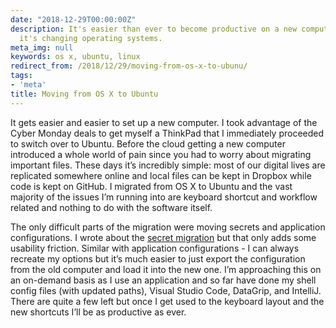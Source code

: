 ```yaml
---
date: "2018-12-29T00:00:00Z"
description: It's easier than ever to become productive on a new computer - even if
  it's changing operating systems.
meta_img: null
keywords: os x, ubuntu, linux
redirect_from: /2018/12/29/moving-from-os-x-to-ubunu/
tags:
- 'meta'
title: Moving from OS X to Ubuntu
---
```


It gets easier and easier to set up a new computer. I took advantage of the Cyber Monday deals to get myself a ThinkPad that I immediately proceeded to switch over to Ubuntu. Before the cloud getting a new computer introduced a whole world of pain since you had to worry about migrating important files. These days it’s incredibly simple: most of our digital lives are replicated somewhere online and local files can be kept in Dropbox while code is kept on GitHub. I migrated from OS X to Ubuntu and the vast majority of the issues I’m running into are keyboard shortcut and workflow related and nothing to do with the software itself.

The only difficult parts of the migration were moving secrets and application configurations. I wrote about the [secret migration](/2018/12/26/secret-management-across-computers/) but that only adds some usability friction. Similar with application configurations - I can always recreate my options but it’s much easier to just export the configuration from the old computer and load it into the new one. I’m approaching this on an on-demand basis as I use an application and so far have done my shell config files (with updated paths), Visual Studio Code, DataGrip, and IntelliJ. There are quite a few left but once I get used to the keyboard layout and the new shortcuts I’ll be as productive as ever.
